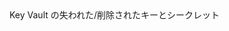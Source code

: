<?xml version="1.0"?>
<xliff version="1.2" xmlns="urn:oasis:names:tc:xliff:document:1.2" xmlns:xsi="http://www.w3.org/2001/XMLSchema-instance" xsi:schemaLocation="urn:oasis:names:tc:xliff:document:1.2 xliff-core-1.2-transitional.xsd">
  <file datatype="xml" original="markdown" source-language="en-US" target-language="en-US">
    <header>
      <tool tool-id="mdxliff" tool-name="mdxliff" tool-version="1.0-c7f7dd7" tool-company="Microsoft"/>
    </header>
    <body>Key Vault の失われた/削除されたキーとシークレット</body>
  </file>
</xliff>